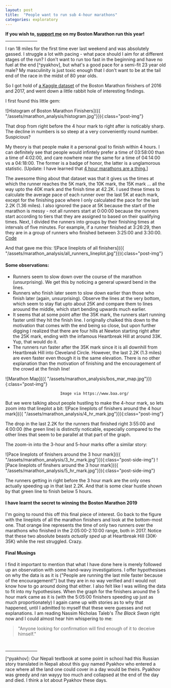 ```yaml
---
layout: post
title:  "People want to run sub 4-hour marathons"
categories: exploratory
---
```

**If you wish to, [support me] on my Boston Marathon run this year!**
<hr style="width: 100px;" />

I ran 18 miles for the first time ever last weekend and was absolutely gassed. I struggle a lot with pacing - what pace should I aim for at different stages of the run? I don't want to run too fast in the beginning and have no fuel at the end [^pyakhov], but what's a good pace for a semi-fit 23 year old male? My masculinity is just toxic enough that I don't want to be at the tail end of the race in the midst of 80 year olds.  

So I got hold of [a Kaggle dataset] of the Boston Marathon finishers of 2016 and 2017, and went down a little rabbit hole of interesting findings.

I first found this little gem:

![Histogram of Boston Marathon Finishers]({{ "/assets/marathon_analysis/histogram.jpg"}}){:class="post-img"}

That drop from right before the 4 hour mark to right after is noticably sharp. The decline in numbers is so steep at a very conveniently round number. Suspicious?

My theory is that people make it a personal goal to finish within 4 hours. I can definitely see that people would infintely prefer a time of 03:58:00 than a time of 4:02:00, and care nowhere near the same for a time of 04:14:00 vs a 04:18:00. The former is a badge of honor, the latter is a unglamorous statistic. [Update: I have learned that [4 hour marathons are a thing.]]

The awesome thing about that dataset was that it gives us the times at which the runner reaches the 5K mark, the 10K mark, the 15K mark ... all the way upto the 40K mark and the finish time at 42.2K. I used these times to calculate the average pace of each runner over the last 5K at each mark, except for the finishing pace where I only calculated the pace for the last 2.2K (1.36 miles). I also ignored the pace at 5K because the start of the marathon is messy - not all runners start at 0:00:00 because the runners start according to tiers that they are assigned to based on their qualifying times. Next, I divided the runners into groups by their finishing times at intervals of five minutes. For example, if a runner finished at 3:26:29, then they are in a group of runners who finished between 3:25:00 and 3:30:00. [Code]

And that gave me this:
![Pace lineplots of all finishers]({{ "/assets/marathon_analysis/all_runners_lineplot.jpg"}}){:class="post-img"}

#### Some observations:

- Runners seem to slow down over the course of the marathon (unsurprising). 
We get this by noticing a general upward bend in the lines.
- Runners who finish later seem to slow down earlier than those who finish later (again, unsurprising). Observe the lines at the very bottom, which seem to stay flat upto about 25K and compare them to lines arouund the middle, which start bending upwards much earlier.
- It seems that at some point after the 35K mark, the runners start running faster until they hit the finish line. I originally chalked this down to the motivation that comes with the end being so close, but upon further digging I realized that there are four hills at Newton starting right after the 25K mark, ending with the infamous Heartbreak Hill at around 33K. Yup, that would do it.
- The runners run faster after the 35K mark since it is all downhill from Heartbreak Hill into Cleveland Circle. However, the last 2.2K (1.3 miles) are even faster even though it is the same elevation. There is no other explanation than the motivation of finishing and the encouragement of the crowd at the finish line!

![Marathon Map]({{ "/assets/marathon_analysis/bos_mar_map.jpg"}}){:class="post-img"}

                            Image via https://www.baa.org/

But we were talking about people hustling to make the 4-hour mark, so lets zoom into that lineplot a bit:
![Pace lineplots of finishers around the 4 hour mark]({{ "/assets/marathon_analysis/4_hr_mark.jpg"}}){:class="post-img"}

The drop in the last 2.2K for the runners that finished right 3:55:00 and 4:00:00 (the green line) is distinctly noticable, especially compared to the other lines that seem to be parallel at that part of the graph.

The zoom-in into the 3-hour and 5-hour marks offer a similar story:

![Pace lineplots of finishers around the 3 hour mark]({{ "/assets/marathon_analysis/3_hr_mark.jpg"}}){:class="post-side-img"}
![Pace lineplots of finshers around the 3 hour mark]({{ "/assets/marathon_analysis/5_hr_mark.jpg"}}){:class="post-side-img"}

The runners getting in right before the 3 hour mark are the only ones actually speeding up in that last 2.2K. And that is some clear hustle shown by that green line to finish below 5 hours.

#### I have learnt the secret to winning the Boston Marathon 2019
I'm going to round this off this final piece of interest. Go back to the figure with the lineplots of all the marathon finishers and look at the bottom-most one. That orange line represents the time of only two runners over the marathons who finished in the 2:05:00-2:10:00 range, both in 2017. Notice that these two absolute beasts _actually sped up_ at Heartbreak Hill (30K-35K) while the rest struggled. Crazy.

#### Final Musings
I find it important to mention that what I have done here is merely followed up an observation with some hand-wavy investigations. I offer hypothesises on why the data is as it is ("People are running the last mile faster because of the encouragement!") but they are in no way verified and I would not know how to go around doing that either. I also felt like I was willing the data to fit into my hypothesises. When the graph for the finishers around the 5 hour mark came as it is (with the 5:05:00 finishers speeding up just as much proportionately) I again came up with stories as to why that happened, until I admitted to myself that these were guesses and not explanations.
I am reading Nassim Nicholas Taleb's _The Black Swan_ right now and I could almost hear him whispering to me: 
>"Anyone looking for confirmation will find enough of it to deceive himself."

<br>
<hr style="width: 100px;" />
<!-- Footnotes -->
[^pyakhov]: Our Nepali textbook at some point in school had this Russian story translated in Nepali about this guy named Pyakhov who entered a race where all the land one could cover in a day would be theirs. Pyakhov was greedy and ran wayyy too much and collapsed at the end of the day and died. I think a lot about Pyakhov these days.

[4 hour marathons are a thing.]: https://www.realbuzz.com/articles-interests/running/article/tips-on-how-to-run-a-sub-4-hour-marathon/
[support me]: https://www.crowdrise.com/o/en/campaign/tuftsboston2019/bhushansuwal
[Code]: https://github.com/bsuwal/Boston_Marathon_Analysis
[a Kaggle dataset]: https://www.kaggle.com/rojour/boston-results